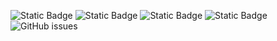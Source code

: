![Static Badge](https://img.shields.io/badge/blacklists-60-000000) ![Static Badge](https://img.shields.io/badge/blacklisted-2717254-cc0000) ![Static Badge](https://img.shields.io/badge/whitelisted-2242-00CC00) ![Static Badge](https://img.shields.io/badge/streaming_blacklist-28106-000000) ![GitHub issues](https://img.shields.io/github/issues/fabriziosalmi/blacklists)
